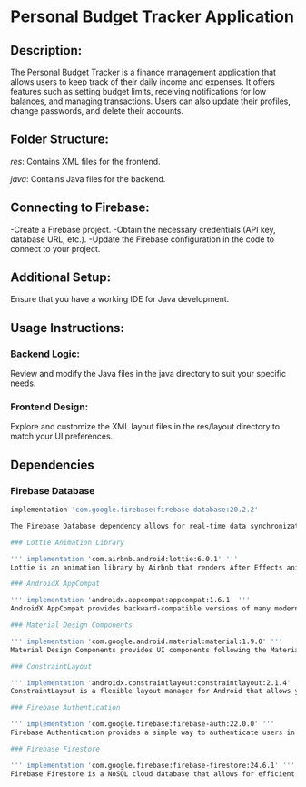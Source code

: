 # Personal Budget Tracker Application


## Description:

The Personal Budget Tracker is a finance management application that allows users to keep track of their daily income and expenses. It offers features such as setting budget limits, receiving notifications for low balances, and managing transactions. Users can also update their profiles, change passwords, and delete their accounts.

## Folder Structure:

_res_: Contains XML files for the frontend.

_java_: Contains Java files for the backend.

## Connecting to Firebase:

-Create a Firebase project.
-Obtain the necessary credentials (API key, database URL, etc.).
-Update the Firebase configuration in the code to connect to your project.

## Additional Setup:
Ensure that you have a working IDE for Java development.

## Usage Instructions:

### Backend Logic:
Review and modify the Java files in the java directory to suit your specific needs.

### Frontend Design:
Explore and customize the XML layout files in the res/layout directory to match your UI preferences.

## Dependencies
### Firebase Database

```bash 
implementation 'com.google.firebase:firebase-database:20.2.2'

The Firebase Database dependency allows for real-time data synchronization and storage in the Firebase cloud. It is used for storing and managing data in the application.

### Lottie Animation Library

''' implementation 'com.airbnb.android:lottie:6.0.1' '''
Lottie is an animation library by Airbnb that renders After Effects animations in real-time, allowing for smooth animations in the application.

### AndroidX AppCompat

''' implementation 'androidx.appcompat:appcompat:1.6.1' '''
AndroidX AppCompat provides backward-compatible versions of many modern UI components, ensuring consistent behavior across different Android versions.

### Material Design Components

''' implementation 'com.google.android.material:material:1.9.0' '''
Material Design Components provides UI components following the Material Design guidelines, giving the app a modern and consistent look and feel.

### ConstraintLayout

''' implementation 'androidx.constraintlayout:constraintlayout:2.1.4' '''
ConstraintLayout is a flexible layout manager for Android that allows you to create complex layouts with a flat view hierarchy.

### Firebase Authentication

''' implementation 'com.google.firebase:firebase-auth:22.0.0' '''
Firebase Authentication provides a simple way to authenticate users in your app, allowing for secure login and user management.

### Firebase Firestore

''' implementation 'com.google.firebase:firebase-firestore:24.6.1' '''
Firebase Firestore is a NoSQL cloud database that allows for efficient storage and synchronization of app data. It is used for managing user data and transactions.

